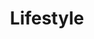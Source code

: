 ---
view: category
lang: en
order: 3
top: true
title: Lifestyle
description: Not only the code lives the man/woman, so we give tips and new routines for your mental and body health, plus tips on food for devs.
excerpt: Not only the code lives the man/woman
slug: lifestyle
meta:
  - property: og:image
    content: https://ktquez.com/share/ktquez-play-image-share.png
  - name: twitter:image
    content: https://ktquez.com/share/ktquez-play-image-share.png
---
